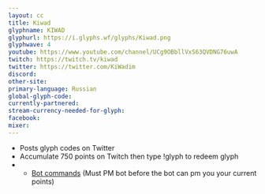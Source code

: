 ```yaml
---
layout: cc
title: Kiwad
glyphname: KIWAD
glyphurl: https://i.glyphs.wf/glyphs/Kiwad.png
glyphwave: 4
youtube: https://www.youtube.com/channel/UCg9OBbllVxS63QVDNG76uwA
twitch: https://twitch.tv/kiwad
twitter: https://twitter.com/KiWadim
discord: 
other-site: 
primary-language: Russian
global-glyph-code: 
currently-partnered: 
stream-currency-needed-for-glyph: 
facebook: 
mixer: 
---
```

* Posts glyph codes on Twitter
* Accumulate 750 points on Twitch then type !glyph to redeem glyph
* * [Bot commands](https://docs.google.com/document/d/1AcuXV46x9Ro8bnwfE3LElSvPSpm0fxIRyAoE2I8CVCQ/edit) (Must PM bot before the bot can pm you your current points)
